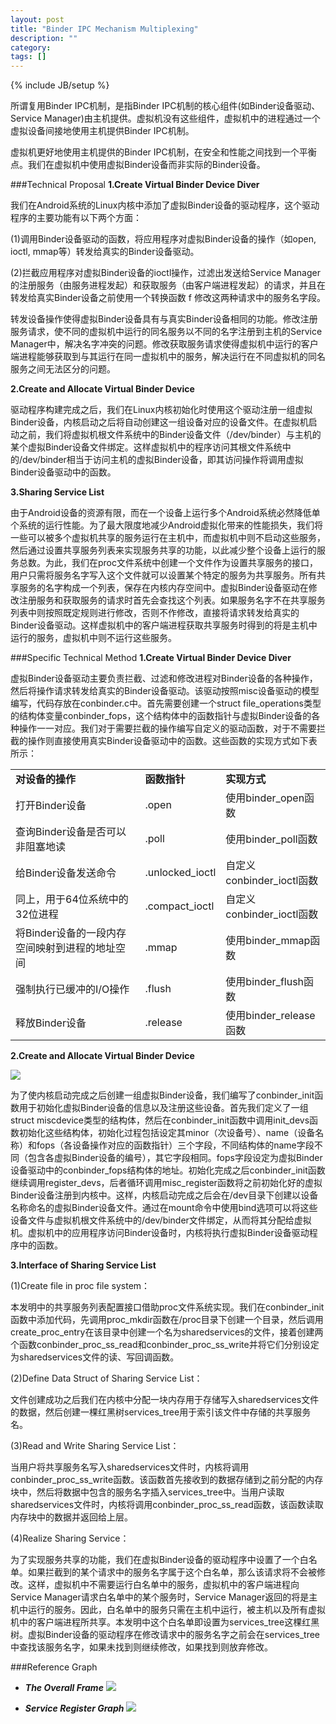 ```yaml
---
layout: post
title: "Binder IPC Mechanism Multiplexing"
description: ""
category: 
tags: []
---
```

{% include JB/setup %}

所谓复用Binder IPC机制，是指Binder IPC机制的核心组件(如Binder设备驱动、Service Manager)由主机提供。虚拟机没有这些组件，虚拟机中的进程通过一个虚拟设备间接地使用主机提供Binder IPC机制。

虚拟机更好地使用主机提供的Binder IPC机制，在安全和性能之间找到一个平衡点。我们在虚拟机中使用虚拟Binder设备而非实际的Binder设备。

###Technical Proposal
**1.Create Virtual Binder Device Diver**

我们在Android系统的Linux内核中添加了虚拟Binder设备的驱动程序，这个驱动程序的主要功能有以下两个方面：

(1)调用Binder设备驱动的函数，将应用程序对虚拟Binder设备的操作（如open, ioctl, mmap等）转发给真实的Binder设备驱动。

(2)拦截应用程序对虚拟Binder设备的ioctl操作，过滤出发送给Service Manager的注册服务（由服务进程发起）和获取服务（由客户端进程发起）的请求，并且在转发给真实Binder设备之前使用一个转换函数 f 修改这两种请求中的服务名字段。

转发设备操作使得虚拟Binder设备具有与真实Binder设备相同的功能。修改注册服务请求，使不同的虚拟机中运行的同名服务以不同的名字注册到主机的Service Manager中，解决名字冲突的问题。修改获取服务请求使得虚拟机中运行的客户端进程能够获取到与其运行在同一虚拟机中的服务，解决运行在不同虚拟机的同名服务之间无法区分的问题。

**2.Create and Allocate Virtual Binder Device**

驱动程序构建完成之后，我们在Linux内核初始化时使用这个驱动注册一组虚拟Binder设备，内核启动之后将自动创建这一组设备对应的设备文件。在虚拟机启动之前，我们将虚拟机根文件系统中的Binder设备文件（/dev/binder）与主机的某个虚拟Binder设备文件绑定。这样虚拟机中的程序访问其根文件系统中的/dev/binder相当于访问主机的虚拟Binder设备，即其访问操作将调用虚拟Binder设备驱动中的函数。

**3.Sharing Service List**

由于Android设备的资源有限，而在一个设备上运行多个Android系统必然降低单个系统的运行性能。为了最大限度地减少Android虚拟化带来的性能损失，我们将一些可以被多个虚拟机共享的服务运行在主机中，而虚拟机中则不启动这些服务，然后通过设置共享服务列表来实现服务共享的功能，以此减少整个设备上运行的服务总数。为此，我们在proc文件系统中创建一个文件作为设置共享服务的接口，用户只需将服务名字写入这个文件就可以设置某个特定的服务为共享服务。所有共享服务的名字构成一个列表，保存在内核内存空间中。虚拟Binder设备驱动在修改注册服务和获取服务的请求时首先会查找这个列表。如果服务名字不在共享服务列表中则按照既定规则进行修改，否则不作修改，直接将请求转发给真实的Binder设备驱动。这样虚拟机中的客户端进程获取共享服务时得到的将是主机中运行的服务，虚拟机中则不运行这些服务。

###Specific Technical Method
**1.Create Virtual Binder Device Diver**

虚拟Binder设备驱动主要负责拦截、过滤和修改进程对Binder设备的各种操作，然后将操作请求转发给真实的Binder设备驱动。该驱动按照misc设备驱动的模型编写，代码存放在conbinder.c中。首先需要创建一个struct file_operations类型的结构体变量conbinder_fops，这个结构体中的函数指针与虚拟Binder设备的各种操作一一对应。我们对于需要拦截的操作编写自定义的驱动函数，对于不需要拦截的操作则直接使用真实Binder设备驱动中的函数。这些函数的实现方式如下表所示：

<table>
   <tr>
      <td><strong>对设备的操作</td>
      <td><strong>函数指针</td>
      <td><strong>实现方式</td>
   </tr>

   <tr>
      <td>打开Binder设备</td>
      <td>.open</td>
      <td>使用binder_open函数</td>

   </tr>

   <tr>
      <td>查询Binder设备是否可以非阻塞地读</td>
      <td>.poll</td>
      <td>使用binder_poll函数</td>
   </tr>

   <tr>
      <td>给Binder设备发送命令</td>
      <td>.unlocked_ioctl</td>
      <td>自定义conbinder_ioctl函数</td>
   </tr>

   <tr>
      <td>同上，用于64位系统中的32位进程</td>
      <td>.compact_ioctl</td>
      <td>自定义conbinder_ioctl函数</td>
   </tr>

   <tr>
      <td>将Binder设备的一段内存空间映射到进程的地址空间</td>
      <td>.mmap</td>
      <td>使用binder_mmap函数</td>
   </tr>

   <tr>
      <td>强制执行已缓冲的I/O操作</td>
      <td>.flush</td>
      <td>使用binder_flush函数</td>
   </tr>

   <tr>
      <td>释放Binder设备</td>
      <td>.release</td>
      <td>使用binder_release函数</td>
   </tr>
</table>



**2.Create and Allocate Virtual Binder Device**

![](https://github.com/condroid/condroid.github.com/blob/master/imgs/20140814binder2.png?raw=true)  

为了使内核启动完成之后创建一组虚拟Binder设备，我们编写了conbinder_init函数用于初始化虚拟Binder设备的信息以及注册这些设备。首先我们定义了一组struct miscdevice类型的结构体，然后在conbinder_init函数中调用init_devs函数初始化这些结构体，初始化过程包括设定其minor（次设备号）、name（设备名称）和fops（各设备操作对应的函数指针）三个字段，不同结构体的name字段不同（包含各虚拟Binder设备的编号），其它字段相同。fops字段设定为虚拟Binder设备驱动中的conbinder_fops结构体的地址。初始化完成之后conbinder_init函数继续调用register_devs，后者循环调用misc_register函数将之前初始化好的虚拟Binder设备注册到内核中。这样，内核启动完成之后会在/dev目录下创建以设备名称命名的虚拟Binder设备文件。通过在mount命令中使用bind选项可以将这些设备文件与虚拟机根文件系统中的/dev/binder文件绑定，从而将其分配给虚拟机。虚拟机中的应用程序访问Binder设备时，内核将执行虚拟Binder设备驱动程序中的函数。

**3.Interface of Sharing Service List**

(1)Create file in proc file system：

本发明中的共享服务列表配置接口借助proc文件系统实现。我们在conbinder_init函数中添加代码，先调用proc_mkdir函数在/proc目录下创建一个目录，然后调用create_proc_entry在该目录中创建一个名为sharedservices的文件，接着创建两个函数conbinder_proc_ss_read和conbinder_proc_ss_write并将它们分别设定为sharedservices文件的读、写回调函数。

(2)Define Data Struct of Sharing Service List：

文件创建成功之后我们在内核中分配一块内存用于存储写入sharedservices文件的数据，然后创建一棵红黑树services_tree用于索引该文件中存储的共享服务名。

(3)Read and Write Sharing Service List：

当用户将共享服务名写入sharedservices文件时，内核将调用conbinder_proc_ss_write函数。该函数首先接收到的数据存储到之前分配的内存块中，然后将数据中包含的服务名字插入services_tree中。当用户读取sharedservices文件时，内核将调用conbinder_proc_ss_read函数，该函数读取内存块中的数据并返回给上层。

(4)Realize Sharing Service：

为了实现服务共享的功能，我们在虚拟Binder设备的驱动程序中设置了一个白名单。如果拦截到的某个请求中的服务名字属于这个白名单，那么该请求将不会被修改。这样，虚拟机中不需要运行白名单中的服务，虚拟机中的客户端进程向Service Manager请求白名单中的某个服务时，Service Manager返回的将是主机中运行的服务。因此，白名单中的服务只需在主机中运行，被主机以及所有虚拟机中的客户端进程所共享。本发明中这个白名单即设置为services_tree这棵红黑树。虚拟Binder设备的驱动程序在修改请求中的服务名字之前会在services_tree中查找该服务名字，如果未找到则继续修改，如果找到则放弃修改。

###Reference Graph
- ***The Overall Frame***
![](https://github.com/condroid/condroid.github.com/blob/master/imgs/20140814binder1.png?raw=true)



- ***Service Register Graph***
![](https://github.com/condroid/condroid.github.com/blob/master/imgs/20140814binder3.png?raw=true)
